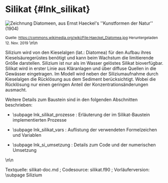 Silikat {#lnk_silikat}
=======

![Zeichnung Diatomeen, aus Ernst Haeckel's ''Kunstformen der Natur'' (1904)](img/Haeckel_Diatomea_klein_wide.jpg)

<small>Quelle: https://commons.wikimedia.org/wiki/File:Haeckel_Diatomea.jpg Heruntergeladen 12. Nov. 2019</small>
\n\n
 
Silizium wird von den Kieselalgen (lat.: Diatomea) für den Aufbau ihres 
Kieselsäuregerüstes benötigt und kann beim Wachstum die limitierende Größe darstellen. 
Silizium ist nur als im Wasser gelöstes Silikat bioverfügbar.
Silikat wird in erster Linie aus Kläranlagen und über diffuse Quellen in die Gewässer 
eingetragen. Im Modell wird neben der Siliziumaufnahme durch Kieselalgen die 
Rücklösung aus dem Sediment berücksichtigt. Wobei die Rücklösung nur einen
geringen Anteil der Konzentrationsänderungen ausmacht.

Weitere Details zum Baustein sind in den folgenden Abschnitten beschrieben:
- \subpage lnk_silikat_prozesse : Erläuterung der im Silikat-Baustein 
implementierten Prozesse 

- \subpage lnk_silikat_vars : Auflistung der verwendeten Formelzeichen und Variablen 

- \subpage lnk_si_umsetzung : Details zum Code und der numerischen Umsetzung 

\n\n

Textquelle: silikat-doc.md ; Codesource: silikat.f90 ; Vorläuferversion: \subpage Silizium

